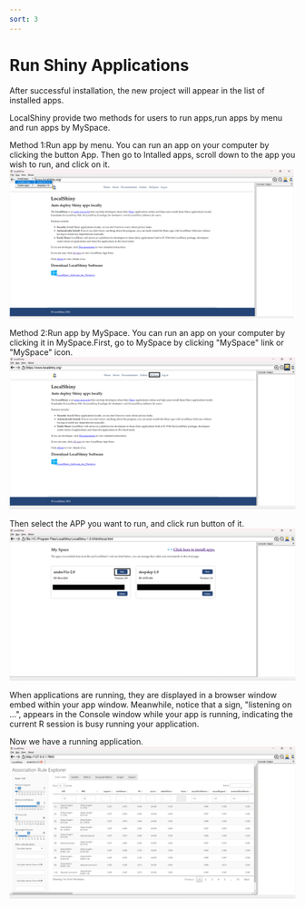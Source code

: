 ```yaml
---
sort: 3
---
```


# Run Shiny Applications

After successful installation, the new project will appear in the list of installed apps. 

LocalShiny provide two methods for users to run apps,run apps by menu and run apps by MySpace.

Method 1:Run app by menu.
You can run an app on your computer by clicking the button App. Then go to Intalled apps, scroll down to the app you wish to run, and click on it.
![08_selectAPP](images/08_selectAPP.jpg)

Method 2:Run app by MySpace.
You can run an app on your computer by clicking it in MySpace.First, go to MySpace by clicking "MySpace" link or "MySpace" icon.
![09_MySpace](images/09_MySpace.jpg)

Then select the APP you want to run, and click run button of it.
![10_selectAPP](images/10_selectAPP_2.jpg)

When applications are running, they are displayed in a browser window embed within your app window. Meanwhile, notice that a sign, "listening on …", appears in the Console window while your app is running, indicating the current R session is busy running your application.

Now we have a running application.
![11_APP](images/11_APP.jpg)

